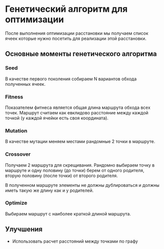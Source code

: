# Генетический алгоритм для оптимизации

После выполнения оптимизации расстановки мы получаем список ячеек которые нужно посетить для реализации этой расстановки.

## Основные моменты генетического алгоритма

### Seed

В качестве первого поколения собираем N вариантов обхода полученных ячеек.

### Fitness

Показателем фитнеса является общая длина маршрута обхода всех точек.
Маршрут считаем как евклидово расстояние между каждой точкой (у каждой ячейки есть своя координата).

### Mutation

В качестве мутации меняем местами рандомные 2 точки в маршруте.

### Crossover

Получаем 2 маршрута для скрещивания. Рандомно выбираем точку в маршруте и одну половину (до точки) берем от одного родителя, вторую половину (после точки) от второго родителя.

В полученном маршруте элементы не должны дублироваться и должны иметь такую же длину как и у родителей.

### Optimize

Выбираем маршрут с наиболее краткой длиной маршрута.

## Улучшения

- Использовать расчет расстояний между точками по графу
